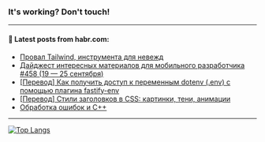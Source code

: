 ### It's working? Don't touch!

---
<!--
#### 🛠️ Technical stack:

![C++](https://img.shields.io/badge/C++-informational?logo=c%2B%2B&style=flat&logoColor=white&color=9C033A)
![Java](https://img.shields.io/badge/Java-informational?logo=java&style=flat&logoColor=white&color=007396)
![Kotlin](https://img.shields.io/badge/Kotlin-informational?logo=Kotlin&style=flat&logoColor=white&color=0095D5)
![JS](https://img.shields.io/badge/JS-informational?logo=javaScript&style=flat&logoColor=black&color=F7Df1E) <br>
![HTML5](https://img.shields.io/badge/HTML5-informational?logo=html5&style=flat&logoColor=white&color=E34F26)
![CSS3](https://img.shields.io/badge/CSS3-informational?logo=css3&style=flat&logoColor=white&color=157286)
![Sass](https://img.shields.io/badge/Saas-informational?logo=sass&style=flat&logoColor=white&color=hotpink)
![PHP](https://img.shields.io/badge/PHP-informational?logo=php&style=flat&logoColor=white&color=777BB4) <br>
![WebPAck](https://img.shields.io/badge/WebPack-informational?logo=webPack&style=flat&logoColor=white&color=FF6F00)
![Bootstrap](https://img.shields.io/badge/Bootstrap-informational?logo=Bootstrap&style=flat&logoColor=white&color=7952B3)
![MySQL](https://img.shields.io/badge/MySQL-informational?logo=MySQL&style=flat&logoColor=white&color=00f) <br>
![NodeJS](https://img.shields.io/badge/NodeJS-informational?logo=node.js&style=flat&logoColor=white&color=43853D)
![Spring](https://img.shields.io/badge/Spring-informational?logo=Spring&style=flat&logoColor=white&color=0A9EDC)
![Angular](https://img.shields.io/badge/Vue-informational?logo=vue.js&style=flat&logoColor=white&color=red)
![Git](https://img.shields.io/badge/Git-informational?logo=git&style=flat&logoColor=white&color=darkorange)

___
-->

#### 💬 Latest posts from habr.com:

<!-- BLOG-POST-LIST:START -->
- [Провал Tailwind, инструмента для невежд](https://habr.com/ru/post/689818/?utm_source=habrahabr&utm_medium=rss&utm_campaign=689818)
- [Дайджест интересных материалов для мобильного разработчика #458 &lpar;19 — 25 сентября&rpar;](https://habr.com/ru/post/690064/?utm_source=habrahabr&utm_medium=rss&utm_campaign=690064)
- [[Перевод] Как получить доступ к переменным dotenv &lpar;.env&rpar; с помощью плагина fastify-env](https://habr.com/ru/post/690054/?utm_source=habrahabr&utm_medium=rss&utm_campaign=690054)
- [[Перевод] Стили заголовков в CSS: картинки, тени, анимации](https://habr.com/ru/post/690042/?utm_source=habrahabr&utm_medium=rss&utm_campaign=690042)
- [Обработка ошибок и C++](https://habr.com/ru/post/690038/?utm_source=habrahabr&utm_medium=rss&utm_campaign=690038)
<!-- BLOG-POST-LIST:END -->

---

[![Top Langs](https://github-readme-stats.vercel.app/api/top-langs/?username=zloylis&layout=compact&hide_border=true&theme=dracula)](https://github.com/zloylis)
